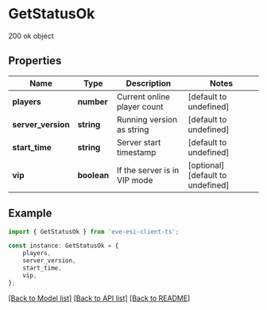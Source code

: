 # GetStatusOk

200 ok object

## Properties

Name | Type | Description | Notes
------------ | ------------- | ------------- | -------------
**players** | **number** | Current online player count | [default to undefined]
**server_version** | **string** | Running version as string | [default to undefined]
**start_time** | **string** | Server start timestamp | [default to undefined]
**vip** | **boolean** | If the server is in VIP mode | [optional] [default to undefined]

## Example

```typescript
import { GetStatusOk } from 'eve-esi-client-ts';

const instance: GetStatusOk = {
    players,
    server_version,
    start_time,
    vip,
};
```

[[Back to Model list]](../README.md#documentation-for-models) [[Back to API list]](../README.md#documentation-for-api-endpoints) [[Back to README]](../README.md)
